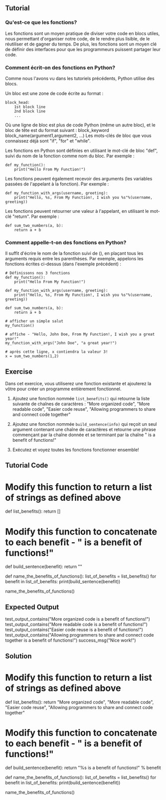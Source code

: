 Tutorial
--------

### Qu'est-ce que les fonctions?

Les fonctions sont un moyen pratique de diviser votre code en blocs utiles, nous permettant d'organiser notre code, de le rendre plus lisible, de le réutiliser et de gagner du temps. De plus, les fonctions sont un moyen clé de définir des interfaces pour que les programmeurs puissent partager leur code.

### Comment écrit-on des fonctions en Python?

Comme nous l'avons vu dans les tutoriels précédents, Python utilise des blocs.

Un bloc est une zone de code écrite au format :

    block_head:
        1st block line
        2nd block line
        ...

Où une ligne de bloc est plus de code Python (même un autre bloc), et le bloc de tête est du format suivant :
block_keyword block_name(argument1,argument2, ...)
Les mots-clés de bloc que vous connaissez déjà sont "if", "for" et "while".

Les fonctions en Python sont définies en utilisant le mot-clé de bloc "def", suivi du nom de la fonction comme nom du bloc.
Par exemple :

    def my_function():
        print("Hello From My Function!")


Les fonctions peuvent également recevoir des arguments (les variables passées de l'appelant à la fonction).
Par exemple :

    def my_function_with_args(username, greeting):
        print("Hello, %s, From My Function!, I wish you %s"%(username, greeting))


Les fonctions peuvent retourner une valeur à l'appelant, en utilisant le mot-clé "return".
Par exemple :

    def sum_two_numbers(a, b):
        return a + b

### Comment appelle-t-on des fonctions en Python?

Il suffit d'écrire le nom de la fonction suivi de (), en plaçant tous les arguments requis entre les parenthèses.
Par exemple, appelons les fonctions écrites ci-dessus (dans l'exemple précédent) :

    # Définissons nos 3 fonctions
    def my_function():
        print("Hello From My Function!")

    def my_function_with_args(username, greeting):
        print("Hello, %s, From My Function!, I wish you %s"%(username, greeting))

    def sum_two_numbers(a, b):
        return a + b

    # afficher un simple salut
    my_function()

    # affiche - "Hello, John Doe, From My Function!, I wish you a great year!"
    my_function_with_args("John Doe", "a great year!")

    # après cette ligne, x contiendra la valeur 3!
    x = sum_two_numbers(1,2)


Exercise
--------

Dans cet exercice, vous utiliserez une fonction existante et ajouterez la vôtre pour créer un programme entièrement fonctionnel.

1. Ajoutez une fonction nommée `list_benefits()` qui retourne la liste suivante de chaînes de caractères : "More organized code", "More readable code", "Easier code reuse", "Allowing programmers to share and connect code together"

2. Ajoutez une fonction nommée `build_sentence(info)` qui reçoit un seul argument contenant une chaîne de caractères et retourne une phrase commençant par la chaîne donnée et se terminant par la chaîne " is a benefit of functions!"

3. Exécutez et voyez toutes les fonctions fonctionner ensemble!

Tutorial Code
-------------

# Modify this function to return a list of strings as defined above
def list_benefits():
    return []

# Modify this function to concatenate to each benefit - " is a benefit of functions!"
def build_sentence(benefit):
    return ""

def name_the_benefits_of_functions():
    list_of_benefits = list_benefits()
    for benefit in list_of_benefits:
        print(build_sentence(benefit))

name_the_benefits_of_functions()


Expected Output
---------------

test_output_contains("More organized code is a benefit of functions!")
test_output_contains("More readable code is a benefit of functions!")
test_output_contains("Easier code reuse is a benefit of functions!")
test_output_contains("Allowing programmers to share and connect code together is a benefit of functions!")
success_msg("Nice work!")

Solution
--------

# Modify this function to return a list of strings as defined above
def list_benefits():
    return "More organized code", "More readable code", "Easier code reuse", "Allowing programmers to share and connect code together"

# Modify this function to concatenate to each benefit - " is a benefit of functions!"
def build_sentence(benefit):
    return "%s is a benefit of functions!" % benefit


def name_the_benefits_of_functions():
    list_of_benefits = list_benefits()
    for benefit in list_of_benefits:
        print(build_sentence(benefit))

name_the_benefits_of_functions()